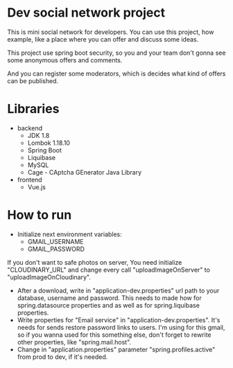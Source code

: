 # Dev social network project
This is mini social network for developers.
You can use this project, how example, like a place where you can offer and discuss some ideas.

This project use spring boot security, so you and your team don't gonna see some anonymous offers and comments.

And you can register some moderators, which is decides what kind of offers can be published.

# Libraries
- backend
    - JDK 1.8
    - Lombok 1.18.10
    - Spring Boot
    - Liquibase
    - MySQL
    - Cage - CAptcha GEnerator Java Library
- frontend 
    - Vue.js

# How to run 
- Initialize next environment variables: 
    - GMAIL_USERNAME
    - GMAIL_PASSWORD
    
If you don't want to safe photos on server, You need initialize "CLOUDINARY_URL" and change every call "uploadImageOnServer" to "uploadImageOnCloudinary".

- After a download, write in "application-dev.properties" url path to your database, username and password.
This needs to made how for spring.datasource properties and as well as for spring.liquibase properties.   
- Write properties for "Email service" in "application-dev.properties". It's needs for sends restore password links to users. 
I'm using for this gmail, so if you wanna used for this something else, don't forget to rewrite other properties, like  "spring.mail.host". 
- Change in "application.properties" parameter "spring.profiles.active" from prod to dev, if it's needed.



